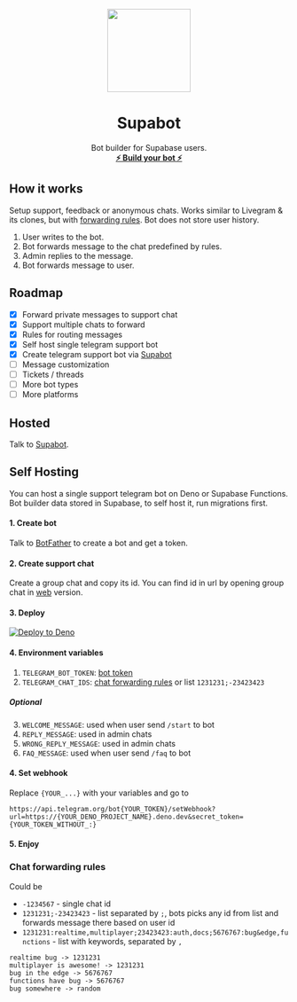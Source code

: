 <p align="center">
<img width="150" src="https://user-images.githubusercontent.com/729374/185797791-ea770c47-13c7-4060-a2b4-9c7fc8c7257c.png" />
<h1 align="center"><b>Supabot</b></h1>
<p align="center">
  Bot builder for Supabase users.
    <br />
    <a href="https://t.me/SupabaseBot"><strong>⚡ Build your bot ⚡</strong></a>
  </p>
</p>

## How it works

Setup support, feedback or anonymous chats. Works similar to Livegram & its clones, but with [forwarding rules](#chat-forwarding-rules). Bot does not store user history.
1. User writes to the bot.
2. Bot forwards message to the chat predefined by rules.
3. Admin replies to the message.
4. Bot forwards message to user.

## Roadmap

- [x] Forward private messages to support chat
- [X] Support multiple chats to forward
- [x] Rules for routing messages
- [x] Self host single telegram support bot
- [x] Create telegram support bot via <a href="https://t.me/SupabaseBot">Supabot</a>
- [ ] Message customization
- [ ] Tickets / threads
- [ ] More bot types
- [ ] More platforms

## Hosted

Talk to <a href="https://t.me/SupabaseBot">Supabot</a>.

## Self Hosting

You can host a single support telegram bot on Deno or Supabase Functions.
Bot builder data stored in Supabase, to self host it, run migrations first.

#### 1. Create bot
Talk to [BotFather](https://t.me/botfather) to create a bot and get a token.

#### 2. Create support chat
Create a group chat and copy its id. You can find id in url by opening group chat in [web](https://web.telegram.org/) version.

#### 3. Deploy
[![Deploy to Deno](https://deno.com/deno-deploy-button.svg)](https://dash.deno.com/new?url=https://raw.githubusercontent.com/tchief/supabot/v0.1.0/mod.ts&env=TELEGRAM_BOT_TOKEN,TELEGRAM_CHAT_IDS)

#### 4. Environment variables
1. `TELEGRAM_BOT_TOKEN`: [bot token](#1-create-bot)
2. `TELEGRAM_CHAT_IDS`: [chat forwarding rules](#chat-forwarding-rules) or list `1231231;-23423423`

##### Optional
3. `WELCOME_MESSAGE`: used when user send `/start` to bot
4. `REPLY_MESSAGE`: used in admin chats
5. `WRONG_REPLY_MESSAGE`: used in admin chats
6. `FAQ_MESSAGE`: used when user send `/faq` to bot

#### 4. Set webhook
Replace `{YOUR_...}` with your variables and go to

`https://api.telegram.org/bot{YOUR_TOKEN}/setWebhook?url=https://{YOUR_DENO_PROJECT_NAME}.deno.dev&secret_token={YOUR_TOKEN_WITHOUT_:}`

#### 5. Enjoy

### Chat forwarding rules
Could be
 - `-1234567` - single chat id
 - `1231231;-23423423` - list separated by `;`, bots picks any id from list and forwards message there based on user id
 - `1231231:realtime,multiplayer;23423423:auth,docs;5676767:bug&edge,functions` - list with keywords, separated by `,`

 ```
 realtime bug -> 1231231
 multiplayer is awesome! -> 1231231
 bug in the edge -> 5676767
 functions have bug -> 5676767
 bug somewhere -> random
 ```
